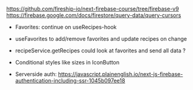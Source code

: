 https://github.com/fireship-io/next-firebase-course/tree/firebase-v9
https://firebase.google.com/docs/firestore/query-data/query-cursors

- Favorites: continue on useRecipes-hook
- useFavorites to add/remove favorites and update recipes on change
- recipeService.getRecipes could look at favorites and send all data ?
- Conditional styles like sizes in IconButton

- Serverside auth: https://javascript.plainenglish.io/next-js-firebase-authentication-including-ssr-1045b097ee18
